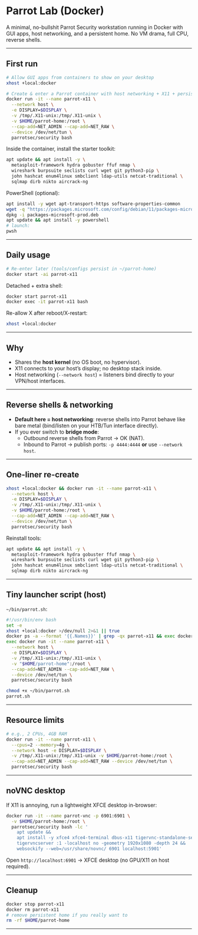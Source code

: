 # Parrot Lab (Docker)

A minimal, no-bullshit Parrot Security workstation running in Docker with GUI apps, host networking, and a persistent home. No VM drama, full CPU, reverse shells.

---

## First run

```bash
# Allow GUI apps from containers to show on your desktop
xhost +local:docker

# Create & enter a Parrot container with host networking + X11 + persistence
docker run -it --name parrot-x11 \
  --network host \
  -e DISPLAY=$DISPLAY \
  -v /tmp/.X11-unix:/tmp/.X11-unix \
  -v $HOME/parrot-home:/root \
  --cap-add=NET_ADMIN --cap-add=NET_RAW \
  --device /dev/net/tun \
  parrotsec/security bash
```

Inside the container, install the starter toolkit:

```bash
apt update && apt install -y \
  metasploit-framework hydra gobuster ffuf nmap \
  wireshark burpsuite seclists curl wget git python3-pip \
  john hashcat enum4linux smbclient ldap-utils netcat-traditional \
  sqlmap dirb nikto aircrack-ng
```

PowerShell (optional):

```bash
apt install -y wget apt-transport-https software-properties-common
wget -q "https://packages.microsoft.com/config/debian/11/packages-microsoft-prod.deb"
dpkg -i packages-microsoft-prod.deb
apt update && apt install -y powershell
# launch:
pwsh
```

---

## Daily usage

```bash
# Re-enter later (tools/configs persist in ~/parrot-home)
docker start -ai parrot-x11
```

Detached + extra shell:

```bash
docker start parrot-x11
docker exec -it parrot-x11 bash
```

Re-allow X after reboot/X-restart:

```bash
xhost +local:docker
```

---

## Why

- Shares the **host kernel** (no OS boot, no hypervisor).
- X11 connects to your host’s display; no desktop stack inside.
- Host networking (`--network host`) = listeners bind directly to your VPN/host interfaces.

---

## Reverse shells & networking

- **Default here = host networking**: reverse shells into Parrot behave like bare metal (bind/listen on your HTB/Tun interface directly).
- If you ever switch to **bridge mode**:
  - Outbound reverse shells from Parrot → OK (NAT).
  - Inbound to Parrot → publish ports: `-p 4444:4444` **or** use `--network host`.

---

## One-liner re-create

```bash
xhost +local:docker && docker run -it --name parrot-x11 \
  --network host \
  -e DISPLAY=$DISPLAY \
  -v /tmp/.X11-unix:/tmp/.X11-unix \
  -v $HOME/parrot-home:/root \
  --cap-add=NET_ADMIN --cap-add=NET_RAW \
  --device /dev/net/tun \
  parrotsec/security bash
```

Reinstall tools:

```bash
apt update && apt install -y \
  metasploit-framework hydra gobuster ffuf nmap \
  wireshark burpsuite seclists curl wget git python3-pip \
  john hashcat enum4linux smbclient ldap-utils netcat-traditional \
  sqlmap dirb nikto aircrack-ng
```

---

## Tiny launcher script (host)

`~/bin/parrot.sh`:

```bash
#!/usr/bin/env bash
set -e
xhost +local:docker >/dev/null 2>&1 || true
docker ps -a --format '{{.Names}}' | grep -qx parrot-x11 && exec docker start -ai parrot-x11
exec docker run -it --name parrot-x11 \
  --network host \
  -e DISPLAY=$DISPLAY \
  -v /tmp/.X11-unix:/tmp/.X11-unix \
  -v "$HOME/parrot-home":/root \
  --cap-add=NET_ADMIN --cap-add=NET_RAW \
  --device /dev/net/tun \
  parrotsec/security bash
```

```bash
chmod +x ~/bin/parrot.sh
parrot.sh
```

---

## Resource limits

```bash
# e.g., 2 CPUs, 4GB RAM
docker run -it --name parrot-x11 \
  --cpus=2 --memory=4g \
  --network host -e DISPLAY=$DISPLAY \
  -v /tmp/.X11-unix:/tmp/.X11-unix -v $HOME/parrot-home:/root \
  --cap-add=NET_ADMIN --cap-add=NET_RAW --device /dev/net/tun \
  parrotsec/security bash
```

---

## noVNC desktop

If X11 is annoying, run a lightweight XFCE desktop in-browser:

```bash
docker run -it --name parrot-vnc -p 6901:6901 \
  -v $HOME/parrot-home:/root \
  parrotsec/security bash -lc '
    apt update &&
    apt install -y xfce4 xfce4-terminal dbus-x11 tigervnc-standalone-server novnc websockify &&
    tigervncserver :1 -localhost no -geometry 1920x1080 -depth 24 &&
    websockify --web=/usr/share/novnc/ 6901 localhost:5901'
```

Open `http://localhost:6901` → XFCE desktop (no GPU/X11 on host required).

---

## Cleanup

```bash
docker stop parrot-x11
docker rm parrot-x11
# remove persistent home if you really want to
rm -rf $HOME/parrot-home
```

---
